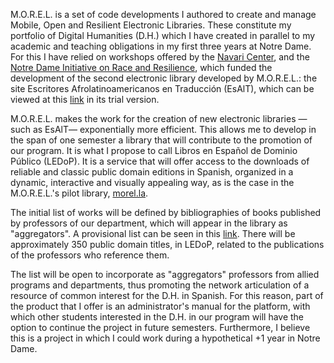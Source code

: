 M.O.R.E.L. is a set of code developments I authored to create and manage Mobile, Open and Resilient Electronic Libraries. These constitute my portfolio of Digital Humanities (D.H.) which I have created in parallel to my academic and teaching obligations in my first three years at Notre Dame. For this I have relied on workshops offered by the [Navari Center](https://cds.library.nd.edu/), and the [Notre Dame Initiative on Race and Resilience](https://raceandresilience.nd.edu/), which funded the development of the second electronic library developed by M.O.R.E.L.: the site Escritores Afrolatinoamericanos en Traducción (EsAlT), which can be viewed at this [link](https://aquamarine-basbousa-841893.netlify.app/) in its trial version.

M.O.R.E.L. makes the work for the creation of new electronic libraries —such as EsAlT— exponentially more efficient. This allows me to develop in the span of one semester a library that will contribute to the promotion of our program. It is what I propose to call Libros en Español de Dominio Público (LEDoP). It is a service that will offer access to the downloads of reliable and classic public domain editions in Spanish, organized in a dynamic, interactive and visually appealing way, as is the case in the M.O.R.E.L.'s pilot library, [morel.la](https://morel.la/). 

The initial list of works will be defined by bibliographies of books published by professors of our department, which will appear in the library as "aggregators". A provisional list can be seen in this [link](https://febr3s.github.io/ledop/list.html). There will be approximately 350 public domain titles, in LEDoP, related to the publications of the professors who reference them. 

The list will be open to incorporate as "aggregators" professors from allied programs and departments, thus promoting the network articulation of a resource of common interest for the D.H. in Spanish. For this reason, part of the product that I offer is an administrator's manual for the platform, with which other students interested in the D.H. in our program will have the option to continue the project in future semesters. Furthermore, I believe this is a project in which I could work during a hypothetical +1 year in Notre Dame.
